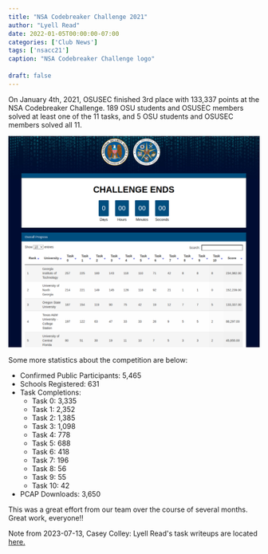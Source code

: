 ```yaml
---
title: "NSA Codebreaker Challenge 2021"
author: "Lyell Read"
date: 2022-01-05T00:00:00-07:00
categories: ['Club News']
tags: ['nsacc21']
caption: "NSA Codebreaker Challenge logo"

draft: false
---
```


On January 4th, 2021, OSUSEC finished 3rd place with 133,337 points at the NSA Codebreaker Challenge. 189 OSU students and OSUSEC members solved at least one of the 11 tasks, and 5 OSU students and OSUSEC members solved all 11. 

![Screenshot of the scoreboard, showing Oregon State University in 3rd place with 133,337 points.](/blog/nsa-codebreaker-challenge-2021-scoreboard.png)

Some more statistics about the competition are below:

- Confirmed Public Participants: 5,465
- Schools Registered: 631
- Task Completions:
    - Task 0: 3,335
    - Task 1: 2,352
    - Task 2: 1,385
    - Task 3: 1,098
    - Task 4: 778
    - Task 5: 688
    - Task 6: 418
    - Task 7: 196
    - Task 8: 56
    - Task 9: 55
    - Task 10: 42
- PCAP Downloads: 3,650

This was a great effort from our team over the course of several months. Great work, everyone!!

Note from 2023-07-13, Casey Colley: Lyell Read's task writeups are located [here.](https://github.com/lyellread/ctf-writeups/tree/master/2021-nsa-codebreaker)
